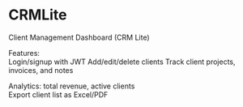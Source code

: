 # CRMLite
Client Management Dashboard (CRM Lite) 

Features:  
     Login/signup with JWT 
     Add/edit/delete clients 
     Track client projects, invoices, and notes 

Analytics: 
     total revenue, active clients  
     Export client list as Excel/PDF
